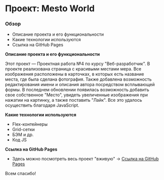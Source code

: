# Проект: Mesto World

### Обзор
* Описание проекта и его функциональности
* Какие технологии используются
* Ссылка на GitHub Pages

**Описание проекта и его функциональности**

Этот проект — Проектная работа №4 по курсу "Веб-разработчик". В проекте реализована страница с красивыми местами мера. Все изображения расположены в карточках, в которых есть название места, где была сделана фотография. Также добавлена возможность редактирования имени и описания автора посредством всплывающей формы. В последнем обновлении появилась возможность добавить свое собственное "Место", увидеть увеличенные изображения при нажатии на картинку, а также поставить "Лайк". Все это удалось осуществить благодаря JavaScript.

**Какие технологии используются**

* Flex-контейнеры
* Grid-сетки
* БЭМ и др.
* Код JS

**Ссылка на GitHub Pages**
* Здесь можно посмотреть весь проект "вживую" -> [Ссылка на GitHub Pages](https://maksimyakushenkov.github.io/mesto/)

Всем спасибо!
